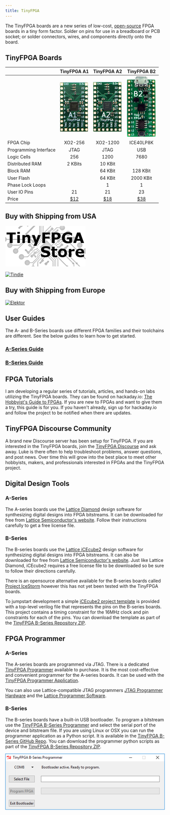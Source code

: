 ```yaml
---
title: TinyFPGA
---
```


The TinyFPGA boards are a new series of low-cost, [open-source](https://github.com/tinyfpga) FPGA boards in a tiny form factor.  Solder on pins for use in a breadboard or PCB socket; or solder connectors, wires, and components directly onto the board.

## TinyFPGA Boards

|                       | TinyFPGA A1 | TinyFPGA A2 | TinyFPGA B2 |
|-----------------------|:-----------:|:-----------:|:-----------:|
|                       |![](a1-thumb.jpg)|![](a2-thumb.jpg)|![](TinyFPGA-B2.png)|
| FPGA Chip             |   XO2-256   |   XO2-1200  |  ICE40LP8K  |
| Programming Interface |     JTAG    |     JTAG    |     USB     | 
| Logic Cells           |     256     |     1200    |     7680    |
| Distributed RAM       |   2 KBits   |   10 KBit   |             |
| Block RAM             |             |   64 KBit   |   128 KBit  |
| User Flash            |             |   64 KBit   |  2000 KBit  |
| Phase Lock Loops      |             |      1      |      1      |
| User IO Pins          |     21      |     21      |     23      |
| Price                 |[$12](http://store.tinyfpga.com/product/tinyfpga-a1)|[$18](http://store.tinyfpga.com/product/tinyfpga-a2)|[$38](http://store.tinyfpga.com/product/tinyfpga-b2)|   

## Buy with Shipping from USA
<a href="http://store.tinyfpga.com"><img src="TinyFPGA-Logo.png" alt="TinyFPGA Store" /></a>

<a href="https://www.tindie.com/stores/tinyfpga/"><img src="https://d2ss6ovg47m0r5.cloudfront.net/images/tindie-logo@2x.png" alt="Tindie" /></a>

## Buy with Shipping from Europe
<a href="https://www.elektor.com/search?q=tinyfpga"><img src="https://www.elektor.com/skin/frontend/default/elektor/images/logo.gif" alt="Elektor" /></a>

## User Guides
The A- and B-Series boards use different FPGA families and their toolchains are different.  See the below guides to learn how to get started.

### [A-Series Guide](a-series-guide.html)

### [B-Series Guide](b-series-guide.html)

## FPGA Tutorials

I am developing a regular series of tutorials, articles, and hands-on labs utilizing the TinyFPGA boards.  They can be found on hackaday.io: [The Hobbyist's Guide to FPGAs](https://hackaday.io/project/27550-the-hobbyists-guide-to-fpgas).  If you are new to FPGAs and want to give them a try, this guide is for you.  If you haven't already, sign up for hackaday.io and follow the project to be notified when there are updates.

## TinyFPGA Discourse Community

A brand new Discourse server has been setup for TinyFPGA.  If you are interested in the TinyFPGA boards, join the [TinyFPGA Discourse](http://discourse.tinyfpga.com/) and ask away.  Luke is there often to help troubleshoot problems, answer questions, and post news.  Over time this will grow into the best place to meet other hobbyists, makers, and professionals interested in FPGAs and the TinyFPGA project.

## Digital Design Tools
### A-Series
The A-series boards use the [Lattice Diamond](http://www.latticesemi.com/latticediamond) design software for synthesizing digital designs into FPGA bitstreams.  It can be downloaded for free from [Lattice Semiconductor's website](http://www.latticesemi.com/latticediamond).  Follow their instructions carefully to get a free license file.

### B-Series
The B-series boards use the [Lattice iCEcube2](http://www.latticesemi.com/iCEcube2) design software for synthesizing digital designs into FPGA bitstreams.  It can also be downloaded for free from [Lattice Semiconductor's website](http://www.latticesemi.com/iCEcube2).  Just like Lattice Diamond, iCEcube2 requires a free license file to be downloaded so be sure to follow their directions carefully.

There is an opensource alternative available for the B-series boards called [Project IceStorm](http://www.clifford.at/icestorm/) however this has not yet been tested with the TinyFPGA boards.

To jumpstart development a simple [iCEcube2 project template](https://github.com/tinyfpga/TinyFPGA-B-series/tree/master/template) is provided with a top-level verilog file that represents the pins on the B-series boards.  This project contains a timing constraint for the 16MHz clock and pin constraints for each of the pins.  You can download the template as part of the [TinyFPGA B-Series Repository ZIP](https://github.com/tinyfpga/TinyFPGA-B-series/archive/master.zip).

## FPGA Programmer
### A-Series
The A-series boards are programmed via JTAG.  There is a dedicated [TinyFPGA Programmer](http://store.tinyfpga.com/product/tinyfpga-programmer) available to purchase.  It is the most cost-effective and convenient programmer for the A-series boards.  It can be used with the [TinyFPGA Programmer Application](https://github.com/tinyfpga/TinyFPGA-Programmer-Application/releases).

You can also use Lattice-compatible JTAG programmers [JTAG Programmer Hardware](https://www.ebay.com/sch/i.html?_productid=533163279) and the [Lattice Programmer Software](http://www.latticesemi.com/programmer).  

### B-Series
The B-series boards have a built-in USB bootloader.  To program a bitstream use the [TinyFPGA B-Series Programmer](https://github.com/tinyfpga/TinyFPGA-Programmer-Application/releases/) and select the serial port of the device and bitstream file.  If you are using Linux or OSX you can run the programmer application as a Python script.  It is available in the [TinyFPGA B-Series GitHub Repo](https://github.com/tinyfpga/TinyFPGA-B-Series/tree/master/programmer). You can download the programmer python scripts as part of the [TinyFPGA B-Series Repository ZIP](https://github.com/tinyfpga/TinyFPGA-B-Series/archive/master.zip).

![](b-programmer.png)



